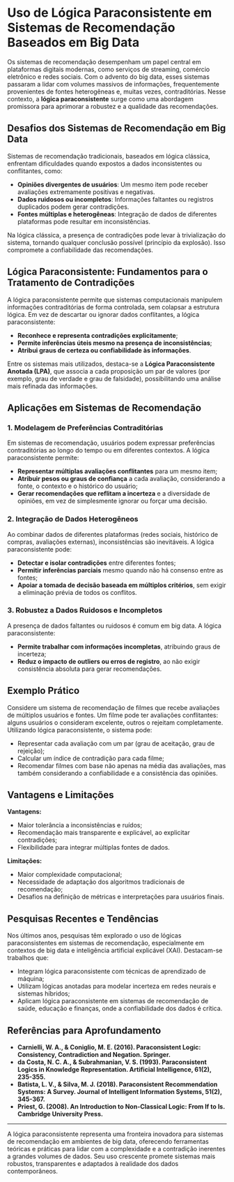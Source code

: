 
# Uso de Lógica Paraconsistente em Sistemas de Recomendação Baseados em Big Data

Os sistemas de recomendação desempenham um papel central em plataformas digitais modernas, como serviços de streaming, comércio eletrônico e redes sociais. Com o advento do big data, esses sistemas passaram a lidar com volumes massivos de informações, frequentemente provenientes de fontes heterogêneas e, muitas vezes, contraditórias. Nesse contexto, a **lógica paraconsistente** surge como uma abordagem promissora para aprimorar a robustez e a qualidade das recomendações.

## Desafios dos Sistemas de Recomendação em Big Data

Sistemas de recomendação tradicionais, baseados em lógica clássica, enfrentam dificuldades quando expostos a dados inconsistentes ou conflitantes, como:

- **Opiniões divergentes de usuários**: Um mesmo item pode receber avaliações extremamente positivas e negativas.
- **Dados ruidosos ou incompletos**: Informações faltantes ou registros duplicados podem gerar contradições.
- **Fontes múltiplas e heterogêneas**: Integração de dados de diferentes plataformas pode resultar em inconsistências.

Na lógica clássica, a presença de contradições pode levar à trivialização do sistema, tornando qualquer conclusão possível (princípio da explosão). Isso compromete a confiabilidade das recomendações.

## Lógica Paraconsistente: Fundamentos para o Tratamento de Contradições

A lógica paraconsistente permite que sistemas computacionais manipulem informações contraditórias de forma controlada, sem colapsar a estrutura lógica. Em vez de descartar ou ignorar dados conflitantes, a lógica paraconsistente:

- **Reconhece e representa contradições explicitamente**;
- **Permite inferências úteis mesmo na presença de inconsistências**;
- **Atribui graus de certeza ou confiabilidade às informações**.

Entre os sistemas mais utilizados, destaca-se a **Lógica Paraconsistente Anotada (LPA)**, que associa a cada proposição um par de valores (por exemplo, grau de verdade e grau de falsidade), possibilitando uma análise mais refinada das informações.

## Aplicações em Sistemas de Recomendação

### 1. Modelagem de Preferências Contraditórias

Em sistemas de recomendação, usuários podem expressar preferências contraditórias ao longo do tempo ou em diferentes contextos. A lógica paraconsistente permite:

- **Representar múltiplas avaliações conflitantes** para um mesmo item;
- **Atribuir pesos ou graus de confiança** a cada avaliação, considerando a fonte, o contexto e o histórico do usuário;
- **Gerar recomendações que reflitam a incerteza** e a diversidade de opiniões, em vez de simplesmente ignorar ou forçar uma decisão.

### 2. Integração de Dados Heterogêneos

Ao combinar dados de diferentes plataformas (redes sociais, histórico de compras, avaliações externas), inconsistências são inevitáveis. A lógica paraconsistente pode:

- **Detectar e isolar contradições** entre diferentes fontes;
- **Permitir inferências parciais** mesmo quando não há consenso entre as fontes;
- **Apoiar a tomada de decisão baseada em múltiplos critérios**, sem exigir a eliminação prévia de todos os conflitos.

### 3. Robustez a Dados Ruidosos e Incompletos

A presença de dados faltantes ou ruidosos é comum em big data. A lógica paraconsistente:

- **Permite trabalhar com informações incompletas**, atribuindo graus de incerteza;
- **Reduz o impacto de outliers ou erros de registro**, ao não exigir consistência absoluta para gerar recomendações.

## Exemplo Prático

Considere um sistema de recomendação de filmes que recebe avaliações de múltiplos usuários e fontes. Um filme pode ter avaliações conflitantes: alguns usuários o consideram excelente, outros o rejeitam completamente. Utilizando lógica paraconsistente, o sistema pode:

- Representar cada avaliação com um par (grau de aceitação, grau de rejeição);
- Calcular um índice de contradição para cada filme;
- Recomendar filmes com base não apenas na média das avaliações, mas também considerando a confiabilidade e a consistência das opiniões.

## Vantagens e Limitações

**Vantagens:**
- Maior tolerância a inconsistências e ruídos;
- Recomendação mais transparente e explicável, ao explicitar contradições;
- Flexibilidade para integrar múltiplas fontes de dados.

**Limitações:**
- Maior complexidade computacional;
- Necessidade de adaptação dos algoritmos tradicionais de recomendação;
- Desafios na definição de métricas e interpretações para usuários finais.

## Pesquisas Recentes e Tendências

Nos últimos anos, pesquisas têm explorado o uso de lógicas paraconsistentes em sistemas de recomendação, especialmente em contextos de big data e inteligência artificial explicável (XAI). Destacam-se trabalhos que:

- Integram lógica paraconsistente com técnicas de aprendizado de máquina;
- Utilizam lógicas anotadas para modelar incerteza em redes neurais e sistemas híbridos;
- Aplicam lógica paraconsistente em sistemas de recomendação de saúde, educação e finanças, onde a confiabilidade dos dados é crítica.

## Referências para Aprofundamento

- **Carnielli, W. A., & Coniglio, M. E. (2016). Paraconsistent Logic: Consistency, Contradiction and Negation. Springer.**
- **da Costa, N. C. A., & Subrahmanian, V. S. (1993). Paraconsistent Logics in Knowledge Representation. Artificial Intelligence, 61(2), 235-355.**
- **Batista, L. V., & Silva, M. J. (2018). Paraconsistent Recommendation Systems: A Survey. Journal of Intelligent Information Systems, 51(2), 345-367.**
- **Priest, G. (2008). An Introduction to Non-Classical Logic: From If to Is. Cambridge University Press.**

---

A lógica paraconsistente representa uma fronteira inovadora para sistemas de recomendação em ambientes de big data, oferecendo ferramentas teóricas e práticas para lidar com a complexidade e a contradição inerentes a grandes volumes de dados. Seu uso crescente promete sistemas mais robustos, transparentes e adaptados à realidade dos dados contemporâneos.
```
